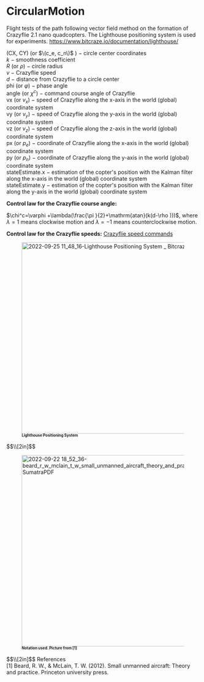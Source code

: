 # CircularMotion

Flight tests of the path following vector field method on the formation of Crazyflie 2.1 nano quadcopters.
The Lighthouse positioning system is used for experiments. https://www.bitcraze.io/documentation/lighthouse/

(CX, CY) (or $\(c_e, c_n\)$ ) $-$ circle center coordinates \
$k$ $-$ smoothness coefficient \
$R$ (or $\rho$) $-$ circle radius \
$v$ $-$ Crazyflie speed \
$d$ $-$ distance from Crazyflie to a circle center \
phi (or $\varphi$) $-$ phase angle \
angle (or $\chi^c$) $-$ command course angle of Crazyflie \
vx (or $v_x$) $-$ speed of Crazyflie along the x-axis in the world (global) coordinate system \
vy (or $v_y$) $-$ speed of Crazyflie along the y-axis in the world (global) coordinate system \
vz (or $v_z$) $-$ speed of Crazyflie along the z-axis in the world (global) coordinate system \
px (or $p_e$) $-$ coordinate of Crazyflie along the x-axis in the world (global) coordinate system \
py (or $p_n$) $-$ coordinate of Crazyflie along the y-axis in the world (global) coordinate system \
stateEstimate.x $-$ estimation of the copter's position with the Kalman filter along the x-axis in the world (global) coordinate system \
stateEstimate.y $-$ estimation of the copter's position with the Kalman filter along the y-axis in the world (global) coordinate system 

$\textbf{Control law for the Crazyflie course angle:}$

$\chi^c=\varphi +\lambda(\frac{\pi }{2}+\mathrm{atan}(k(d-\rho )))$, 
where $\lambda=1$ means clockwise motion and $\lambda=-1$ means counterclockwise motion.

$\textbf{Control law for the Crazyflie speeds:}$ [Crazyflie speed commands](https://github.com/TagirMuslimov/CircularMotion/files/9663811/document_1.pdf)

<figure>
  <img
  src="https://user-images.githubusercontent.com/81864311/192131806-55c5d791-378b-4b18-b842-3c1b783209b4.jpg" width="500"
  alt="2022-09-25 11_48_16-Lighthouse Positioning System _ Bitcraze">
    <figcaption><b><sub><sup>Lighthouse Positioning System</sub></sup></b></figcaption>
</figure> 
$$\\[2in]$$

<figure>
  <img
  src="https://user-images.githubusercontent.com/81864311/191765733-3b06767f-8ce0-4663-aaa3-fac17b1041f2.jpg" width="500"
  alt="2022-09-22 18_52_36-beard_r_w_mclain_t_w_small_unmanned_aircraft_theory_and_prac pdf - SumatraPDF">
    <figcaption><b><sub><sup>Notation used. Picture from [1]</sub></sup></b></figcaption>
</figure> 
$$\\[2in]$$
References <br />
[1] Beard, R. W., & McLain, T. W. (2012). Small unmanned aircraft: Theory and practice. Princeton university press.
